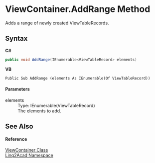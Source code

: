 # ViewContainer.AddRange Method 
 

Adds a range of newly created ViewTableRecords.

## Syntax

**C#**<br />
``` C#
public void AddRange(IEnumerable<ViewTableRecord> elements)
```

**VB**<br />
``` VB
Public Sub AddRange (elements As IEnumerable(Of ViewTableRecord))
```


#### Parameters
<dl><dt>elements</dt><dd>Type: IEnumerable(ViewTableRecord)<br />The elements to add.</dd></dl>

## See Also


#### Reference
<a href="T_Linq2Acad_ViewContainer.md">ViewContainer Class</a><br /><a href="N_Linq2Acad.md">Linq2Acad Namespace</a><br />
